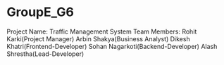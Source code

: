 # GroupE_G6
Project Name: Traffic Management System
Team Members:
Rohit Karki(Project Manager)
Arbin Shakya(Business Analyst)
Dikesh Khatri(Frontend-Developer)
Sohan Nagarkoti(Backend-Developer)
Alash Shrestha(Lead-Developer)
